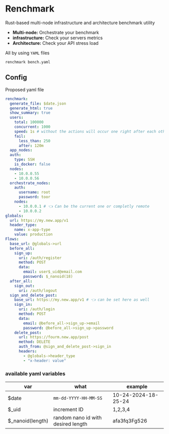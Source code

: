 # Renchmark

Rust-based multi-node infrastructure and architecture benchmark utility

- **Multi-node:** Orchestrate your benchmark
- **infrastructure:** Check your servers metrics
- **Architecture:** Check your API stress load

All by using `YAML` files

```shell
renchmark bench.yaml
```

## Config

Proposed yaml file

```yaml
renchmark:
  generate_file: $date.json
  generate_html: true
  show_summary: true
  users:
    total: 100000
    concurrent: 1000
    speed: 1s # without the actions will occur one right after each other.
    fail:
      less_than: 250
      after: 120m
  app_nodes:
  auth:
    type: SSH
    is_docker: false
  nodes:
    - 10.0.0.55
    - 10.0.0.56
  orchestrate_nodes:
    auth:
      username: root
      password: toor
    nodes:
      - 10.0.0.1 # 👈 Can be the current one or completly remote
      - 10.0.0.2
globals:
  url: https://my.new.app/v1
  header_type:
    name: x-app-type
    value: production
Flows:
  base_url: @globals->url
  before_all:
    sign_up:
      uri: /auth/register
      method: POST
      data:
        email: user$_uid@email.com
        password: $_nanoid(18)
  after_all:
    sign_out:
      uri: /auth/logout
  sign_and_delete_post:
    base_url: https://my.new.app/v1 # 👈 can be set here as well
    sign_in:
      uri: /auth/login
      method: POST
      data:
        email: @before_all->sign_up->email
        password: @before_all->sign_up->password
    delete_post:
      url: https://fourm.new.app/post
      method: DELETE
      auth_from: @sign_and_delete_post->sign_in
      headers:
        - @globals->header_type
        - "x-header: value"
```

### available yaml variables

| var              | what                               | example             |
|------------------|------------------------------------|---------------------|
| $date            | `mm-dd-YYYY-HH-MM-SS`              | 10-24-2024-18-25-24 |
| $_uid            | increment ID                       | 1,2,3,4             |
| $_nanoid(length) | random nano id with desired length | afa3fq3Fg526        |
